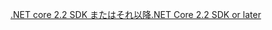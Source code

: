 [<span data-ttu-id="54976-101">.NET core 2.2 SDK またはそれ以降</span><span class="sxs-lookup"><span data-stu-id="54976-101">.NET Core 2.2 SDK or later</span></span>](https://www.microsoft.com/net/download/all)
